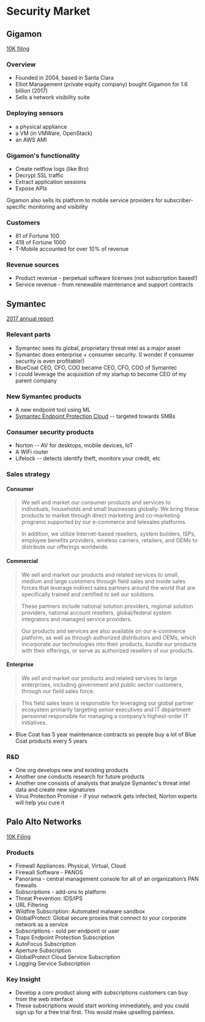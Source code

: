 # Security Market

## Gigamon

[10K filing](https://www.sec.gov/Archives/edgar/data/1484504/000148450417000013/gimo201610-k.htm#s217B51C19E205EA47664412381D49EB0)

### Overview

- Founded in 2004, based in Santa Clara
- Elliot Management (private equity company) bought Gigamon for 1.6 billion (2017)
- Sells a network visibility suite

### Deploying sensors

- a physical appliance
- a VM (in VMWare, OpenStack)
- an AWS AMI

### Gigamon's functionality

- Create netflow logs (like Bro)
- Decrypt SSL traffic
- Extract application sessions
- Expose APIs

Gigamon also sells its platform to mobile service providers for subscriber-specific monitoring and visibility

### Customers

- 81 of Fortune 100
- 418 of Fortune 1000
- T-Mobile accounted for over 10% of revenue

### Revenue sources

- Product revenue - perpetual software licenses (not subscription based!)
- Service revenue - from renewable maintenance and support contracts

## Symantec

[2017 annual report](http://s1.q4cdn.com/585930769/files/doc_financials/2017/annual/2017-Symantec-Annual-Report.pdf)

### Relevant parts
- Symantec sees its global, proprietary threat intel as a major asset
- Symantec does enterprise + consumer security. (I wonder if consumer security is even profitable!)
- BlueCoat CEO, CFO, COO became CEO, CFO, COO of Symantec
- I could leverage the acquisition of my startup to become CEO of my parent company

### New Symantec products

- A new endpoint tool using ML
- [Symantec Endpoint Protection Cloud](https://www.symantec.com/products/endpoint-protection-cloud) -- targeted towards SMBs

### Consumer security products

- Norton -- AV for desktops, mobile devices, IoT
- A WiFi router
- Lifelock -- detects identify theft, monitors your credit, etc

### Sales strategy

#### Consumer

> We sell and market our consumer products and services to individuals, households and small businesses globally. We bring these products to market through direct marketing and co-marketing programs supported by our e-commerce and telesales platforms.

> In addition, we utilize Internet-based resellers, system builders, ISPs, employee benefits providers, wireless carriers, retailers, and OEMs to distribute our offerings worldwide. 

#### Commercial 

> We sell and market our products and related services to small, medium and large customers through field sales and inside sales forces that leverage indirect sales partners around the world that are specifically trained and certified to sell our solutions. 

> These partners include national solution providers, regional solution providers, national account resellers, global/federal system integrators and managed service providers. 

> Our products and services are also available on our e-commerce platform, as well as through authorized distributors and OEMs, which incorporate our technologies into their products, bundle our products with their offerings, or serve as authorized resellers of our products. 

#### Enterprise 

> We sell and market our products and related services to large enterprises, including government and public sector customers, through our field sales force. 

> This field sales team is responsible for leveraging our global partner ecosystem primarily targeting senior executives and IT department personnel responsible for managing a company’s highest-order IT initiatives. 

- Blue Coat has 5 year maintenance contracts so people buy a lot of Blue Coat products every 5 years

### R&D

- One org develops new and existing products
- Another one conducts research for future products
- Another one consists of analysts that analyze Symantec's threat intel data and create new signatures
- Virus Protection Promise - if your network gets infected, Norton experts will help you cure it

## Palo Alto Networks

[10K Filing](https://www.sec.gov/Archives/edgar/data/1327567/000132756717000027/panw-7312017x10k.htm)

### Products

- Firewall Appliances: Physical, Virtual, Cloud
- Firewall Software - PANOS
- Panorama - central management console for all of an organization’s PAN firewalls
- Subscriptions - add-ons to platform
- Threat Prevention: IDS/IPS
- URL Filtering
- Wildfire Subscription: Automated malware sandbox
- GlobalProtect: Global secure proxies that connect to your corporate network as a service
- Subscriptions - sold per endpoint or user
- Traps Endpoint Protection Subscription
- AutoFocus Subscription
- Aperture Subscription
- GlobalProtect Cloud Service Subscription
- Logging Service Subscription

### Key Insight

- Develop a core product along with subscriptions customers can buy from the web
  interface
- These subscriptions would start working immediately, and you could sign up for
  a free trial first. This would make upselling painless.
